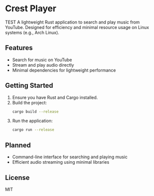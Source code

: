 # Crest Player
TEST
A lightweight Rust application to search and play music from YouTube. Designed for efficiency and minimal resource usage on Linux systems (e.g., Arch Linux).

## Features
- Search for music on YouTube
- Stream and play audio directly
- Minimal dependencies for lightweight performance

## Getting Started
1. Ensure you have Rust and Cargo installed.
2. Build the project:
   ```sh
   cargo build --release
   ```
3. Run the application:
   ```sh
   cargo run --release
   ```

## Planned
- Command-line interface for searching and playing music
- Efficient audio streaming using minimal libraries

## License
MIT
